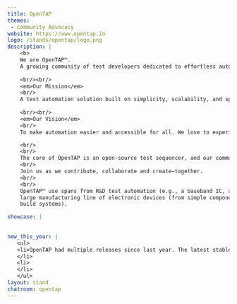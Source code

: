 ```yaml
---
title: OpenTAP
themes:
 - Community Advocacy 
website: https://www.opentap.io
logo: /stands/opentap/logo.png
description: |
    <b>
    We are OpenTAP™. 
    A growing community of test developers dedicated to effortless automation. </b>
    
    <br/><br/>
    <em>Our Mission</em>
    <br/>
    A test automation solution built on simplicity, scalability, and speed that improves the world.
    
    <br/><br/>
    <em>Our Vision</em>
    <br/>
    To make automation easier and accessible for all. We love to experiment and innovate, and we invite you to do the same with OpenTAP. Working together, we will inspire and teach one another better ways to automate.

    <br/>
    <br/>
    The core of OpenTAP is an open-source test sequencer, and our community is continuously adding plugins and solutions that support faster development, execution and optimization of test software that excels—now, and next time. 
    <br/>
    Join us as we contribute, collaborate and create—together.
    <br/>
    <br/>
    OpenTAP™ use spans from R&D test automation (e.g., a baseband IC, an RF IC) to
    large manufacturing line of electronic devices (from simple components to fully
    build systems).

showcase: |
    
  
new_this_year: |
   <ul>
   <li>OpenTAP had multiple releases since last year. The latest stable release of OpenTAP is <a href="https://opentap.io/">v9.12</a> released in January 2021.
   </li>
   <li>
   </li>
   </ul>
layout: stand
chatroom: opentap
---
```



